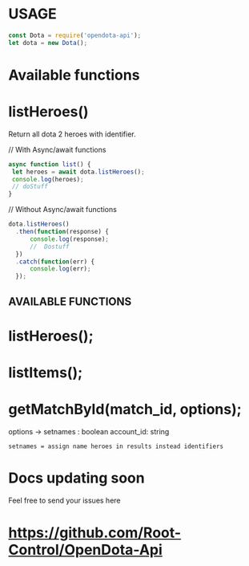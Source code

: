 # USAGE

```js
const Dota = require('opendota-api');
let dota = new Dota();
```

# Available functions

# listHeroes()
Return all dota 2 heroes with identifier.

//  With Async/await functions

```js
async function list() {
 let heroes = await dota.listHeroes();
 console.log(heroes);
 // doStuff
}
```

//  Without Async/await functions

```js
dota.listHeroes()
  .then(function(response) {
      console.log(response);
      //  Dostuff
  })
  .catch(function(err) {
      console.log(err);
  });
```


##  AVAILABLE FUNCTIONS

# listHeroes();
# listItems();
# getMatchById(match_id, options);
  
  options ->
    setnames : boolean
    account_id: string
    
    setnames = assign name heroes in results instead identifiers
    

# Docs updating soon

Feel free to send your issues here
# https://github.com/Root-Control/OpenDota-Api
